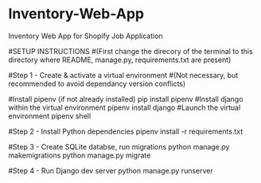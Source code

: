 # Inventory-Web-App
 Inventory Web App for Shopify Job Application
 
 #SETUP INSTRUCTIONS
 #(First change the direcory of the terminal to this directory where README, manage.py, requirements.txt are present)
 
 #Step 1 - Create & activate a virtual environment
 #(Not necessary, but recommended to avoid dependancy version conflicts)
 
 #Install pipenv (if not already installed)
 pip install pipenv
 #Install django within the virtual environment
 pipenv install django
 #Launch the virtual environment
 pipenv shell

#Step 2 - Install Python dependencies
pipenv install -r requirements.txt

#Step 3 - Create SQLite databse, run migrations
python manage.py makemigrations
python manage.py migrate

#Step 4 - Run Django dev server
python manage.py runserver
